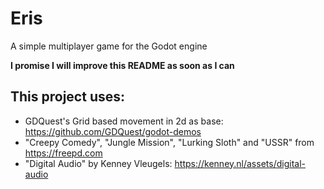 # Eris
A simple multiplayer game for the Godot engine

**I promise I will improve this README as soon as I can** 


## This project uses:
* GDQuest's Grid based movement in 2d as base: <https://github.com/GDQuest/godot-demos>
* "Creepy Comedy", "Jungle Mission", "Lurking Sloth" and "USSR" from <https://freepd.com>
* "Digital Audio" by  Kenney Vleugels: <https://kenney.nl/assets/digital-audio>